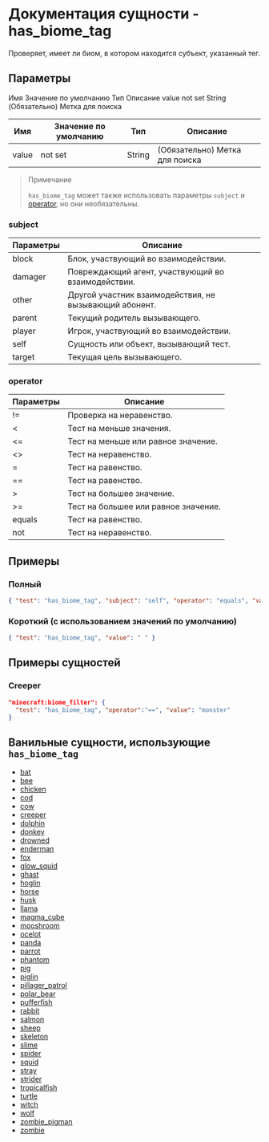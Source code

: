 # Документация сущности - has_biome_tag

Проверяет, имеет ли биом, в котором находится субъект, указанный тег.

## Параметры

Имя Значение по умолчанию Тип Описание
value not set String (Обязательно) Метка для поиска

| Имя   | Значение по умолчанию | Тип    | Описание                       |
|-------|-----------------------|--------|--------------------------------|
| value | not set               | String | (Обязательно) Метка для поиска |

> Примечание
> 
> `has_biome_tag` может также использовать параметры `subject` и [operator](../../../../Others/Operators.md), но они необязательны.

### subject

| Параметры | Описание                                               |
|-----------|--------------------------------------------------------|
| block     | Блок, участвующий во взаимодействии.                   |
| damager   | Повреждающий агент, участвующий во взаимодействии.     |
| other     | Другой участник взаимодействия, не вызывающий абонент. |
| parent    | Текущий родитель вызывающего.                          |
| player    | Игрок, участвующий во взаимодействии.                  |
| self      | Сущность или объект, вызывающий тест.                  |
| target    | Текущая цель вызывающего.                              |

### operator

| Параметры | Описание                             |
|-----------|--------------------------------------|
| !=        | Проверка на неравенство.             |
| <         | Тест на меньше значения.             |
| <=        | Тест на меньше или равное значение.  |
| <>        | Тест на неравенство.                 |
| =         | Тест на равенство.                   |
| ==        | Тест на равенство.                   |
| >         | Тест на большее значение.            |
| >=        | Тест на большее или равное значение. |
| equals    | Тест на равенство.                   |
| not       | Тест на неравенство.                 |

## Примеры

### Полный

``` json
{ "test": "has_biome_tag", "subject": "self", "operator": "equals", "value": " " }
```

### Короткий (с использованием значений по умолчанию)

``` json
{ "test": "has_biome_tag", "value": " " }
```

## Примеры сущностей

### Creeper

``` json
"minecraft:biome_filter": {
  "test": "has_biome_tag", "operator":"==", "value": "monster"
}
```

## Ванильные сущности, использующие `has_biome_tag`

+ [bat](../../../../Others/Entities/bat.md)
+ [bee](../../../../Others/Entities/bee.md)
+ [chicken](../../../../Others/Entities/chicken.md)
+ [cod](../../../../Others/Spawn_Rules/cod.md)
+ [cow](../../../../Others/Entities/cow.md)
+ [creeper](../../../../Others/Entities/creeper.md)
+ [dolphin](../../../../Others/Entities/dolphin.md)
+ [donkey](../../../../Others/Entities/donkey.md)
+ [drowned](../../../../Others/Entities/drowned.md)
+ [enderman](../../../../Others/Entities/enderman.md)
+ [fox](../../../../Others/Entities/fox.md)
+ [glow_squid](../../../../Others/Entities/glow_squid.md)
+ [ghast](../../../../Others/Entities/ghast.md)
+ [hoglin](../../../../Others/Entities/hoglin.md)
+ [horse](../../../../Others/Entities/horse.md)
+ [husk](../../../../Others/Entities/husk.md)
+ [llama](../../../../Others/Entities/llama.md)
+ [magma_cube](../../../../Others/Entities/magma_cube.md)
+ [mooshroom](../../../../Others/Entities/mooshroom.md)
+ [ocelot](../../../../Others/Entities/ocelot.md)
+ [panda](../../../../Others/Entities/panda.md)
+ [parrot](../../../../Others/Entities/parrot.md)
+ [phantom](../../../../Others/Entities/phantom.md)
+ [pig](../../../../Others/Entities/pig.md)
+ [piglin](../../../../Others/Entities/piglin.md)
+ [pillager_patrol](../../../../Others/Spawn_Rules/pillager_patrol.md)
+ [polar_bear](../../../../Others/Entities/polar_bear.md)
+ [pufferfish](../../../../Others/Entities/pufferfish.md)
+ [rabbit](../../../../Others/Entities/rabbit.md)
+ [salmon](../../../../Others/Entities/salmon.md)
+ [sheep](../../../../Others/Entities/sheep.md)
+ [skeleton](../../../../Others/Entities/skeleton.md)
+ [slime](../../../../Others/Entities/slime.md)
+ [spider](../../../../Others/Entities/spider.md)
+ [squid](../../../../Others/Entities/squid.md)
+ [stray](../../../../Others/Entities/stray.md)
+ [strider](../../../../Others/Entities/strider.md)
+ [tropicalfish](../../../../Others/Entities/tropicalfish.md)
+ [turtle](../../../../Others/Entities/turtle.md)
+ [witch](../../../../Others/Entities/witch.md)
+ [wolf](../../../../Others/Entities/wolf.md)
+ [zombie_pigman](../../../../Others/Entities/zombie_pigman.md)
+ [zombie](../../../../Others/Entities/zombie.md)
